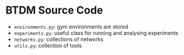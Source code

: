 # BTDM Source Code

- `environments.py`: gym environments are stored
- `experiments.py`: useful class for running and analysing experiments
- `networks.py`: collections of networks
- `utils.py`: collection of tools

